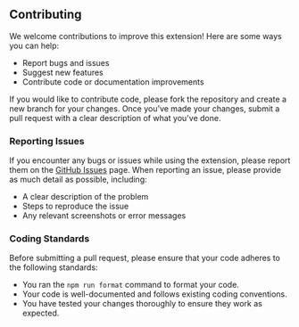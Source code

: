 ## Contributing

We welcome contributions to improve this extension! Here are some ways you can help:

- Report bugs and issues
- Suggest new features
- Contribute code or documentation improvements

If you would like to contribute code, please fork the repository and create a new branch for your changes. Once you've made your changes, submit a pull request with a clear description of what you've done.

### Reporting Issues

If you encounter any bugs or issues while using the extension, please report them on the [GitHub Issues](https://github.com/kasp470f/ShowdownVGCTeamSheet/issues) page. When reporting an issue, please provide as much detail as possible, including:

- A clear description of the problem
- Steps to reproduce the issue
- Any relevant screenshots or error messages

### Coding Standards

Before submitting a pull request, please ensure that your code adheres to the following standards:

- You ran the `npm run format` command to format your code.
- Your code is well-documented and follows existing coding conventions.
- You have tested your changes thoroughly to ensure they work as expected.
